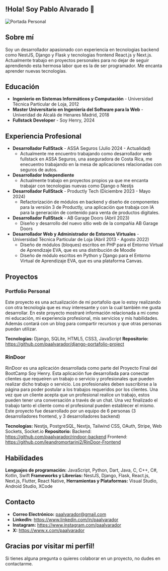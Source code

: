## !Hola! Soy Pablo Alvarado 👋

![Portada Personal](https://github.com/paalvarador/paalvarador/assets/4296104/e6179d2f-b3a2-428a-8cf6-abf7ee65737c)

## Sobre mí
Soy un desarrollador apasionado con experiencia en tecnologias backend como NestJS, Django y Flask y tecnologias frontend React.js y Next.js. Actualmente trabajo en proyectos personales para no dejar de seguir aprendiendo esta hermosa labor que es la de ser programador. Me encanta aprender nuevas tecnologías.

## Educación
- **Ingenierio en Sistemas Informáticos y Computación** - Universidad Técnica Particular de Loja, 2012
- **Master Universitario en Ingeniería del Software para la Web** - Univeridad de Alcalá de Henares Madrid, 2018
- **Fullstack Developer** - Soy Henry, 2024

## Experiencia Profesional
- **Desarrollador FullStack** - ASSA Seguros (Julio 2024 - Actualidad)
  - Actualmente me encuentro trabajando como desarrollador web fullstack en ASSA Seguros, una aseguradora de Costa Rica, me enecuentro trabajando en la mesa de aplicaciones relacionadas con seguros de autos.
- **Desarrollador Independiente**
  - Actualmente trabajo en proyectos propios ya que me encanta trabajar con tecnologias nuevas como Django o Nestjs
- **Desarrollador FullStack** - Productly Tech (Diciembre 2023 - Mayo 2024)
  - Refactorización de módulos en backend y diseño de componentes para la versión 3 de Productly, una aplicación que trabaja con IA para la generación de contenido para venta de productos digitales.
- **Desarrollador FullStack** - AB Garage Doors (Abril 2023)
  - Diseño y desarrollo del nuevo sitio web de la compañia AB Garage Doors
- **Desarrollador Web y Administrador de Entornos Virtuales** - Universidad Técnica Particular de Loja (Abril 2013 - Agosto 2022)
  - Diseño de módulos (bloques) escritos en PHP para el Entorno Virtual de Aprendizaje EVA, que es una distribución de Moodle
  - Diseño de módulo escritos en Python y Django para el Entorno Virtual de Aprendizaje EVA, que es una plataforma Canvas.
 
## Proyectos
### Portfolio Personal
Este proyecto es una actualización de mi portafolio que lo estoy realizando con otra tecnología que es muy interesante y con la cual también me gusta desarrollar. En este proyecto mostraré información relacionada a mi como mi educación, mi experiencia profesional, mis servicios y mis habilidades. Además contará con un blog para compartir recursos y que otras personas puedan utilizar.

**Tecnologías:** Django, SQLite, HTML5, CSS3, JavaScript
**Repositorio:** https://github.com/paalvarador/django-portafolio-project

### RinDoor
RinDoor es una aplicación desarrollada como parte del Proyecto Final del BootCamp Soy Henry. Esta aplicación fue desarrollada para conectar clientes que requeiren un trabajo o servicio y profesionales que pueden realizar dicho trabajo o servicio. Los profesionales deben suscribirse a la página para poder postular a los trabajos requeridos por los clientes. Una vez que un cliente acepta que un profesional realice un trabajo, estos pueden tener una conversación a través de un chat. Una vez finalizado el trabajo tanto el cliente como el profesional pueden establecer el mismo. Este proyecto fue desarrollado por un equipo de 6 personas (3 desarrolladores frontend, y 3 desarrolladores backend)

**Tecnologías:** Nestjs, PostgreSQL, Nextjs, Tailwind CSS, OAuth, Stripe, Web Sockets, Socket.io
**Repositorio:** 
  Backend: https://github.com/paalvarador/rindoor-backend
  Frontend: https://github.com/leandromortarini2/RinDoor-Frontend

## Habilidades
**Lenguajes de programación:** JavaScript, Python, Dart, Java, C, C++, C#, Kotlin, Swift
**Frameworks y Librerías:** NestJS, Django, Flask, React.js, Next.js, Flutter, React Native, 
**Herramientas y Plataformas:** Visual Studio, Android Studio, XCode

## Contacto
- **Correo Electrónico:** paalvarador@gmail.com
- **LinkedIn:** https://www.linkedin.com/in/paalvarador
- **Instagram:** https://www.instagram.com/paalvarador
- **X:** https://www.x.com/paalvarador

## Gracias por visitar mi perfil!
Si tienes alguna pregunta o quieres colaborar en un proyecto, no dudes en contactarme.

<!--
**paalvarador/paalvarador** is a ✨ _special_ ✨ repository because its `README.md` (this file) appears on your GitHub profile.

Here are some ideas to get you started:

- 🔭 I’m currently working on ...
- 🌱 I’m currently learning ...
- 👯 I’m looking to collaborate on ...
- 🤔 I’m looking for help with ...
- 💬 Ask me about ...
- 📫 How to reach me: ...
- 😄 Pronouns: ...
- ⚡ Fun fact: ...
-->
